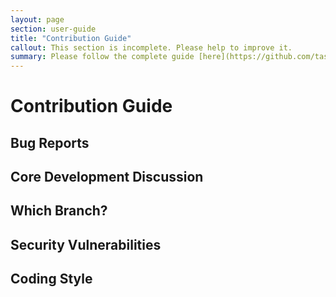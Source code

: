 ```yaml
---
layout: page
section: user-guide
title: "Contribution Guide"
callout: This section is incomplete. Please help to improve it.
summary: Please follow the complete guide [here](https://github.com/tastyigniter/TastyIgniter/blob/master/CONTRIBUTING.md)
---
```


# Contribution Guide

## Bug Reports
## Core Development Discussion
## Which Branch?
## Security Vulnerabilities
## Coding Style